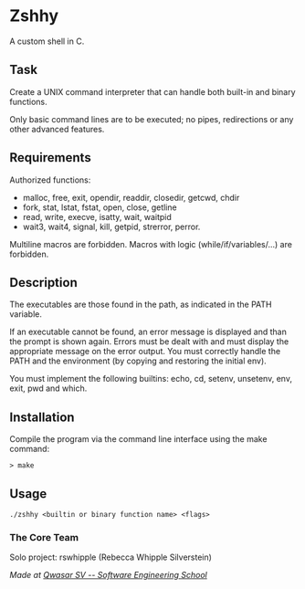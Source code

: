 # Zshhy
A custom shell in C.

## Task
Create a UNIX command interpreter that can handle both built-in and binary functions. 

Only basic command lines are to be executed; no pipes, redirections or any other advanced features. 

## Requirements
Authorized functions:
* malloc, free, exit, opendir, readdir, closedir, getcwd, chdir
* fork, stat, lstat, fstat, open, close, getline
* read, write, execve, isatty, wait, waitpid
* wait3, wait4, signal, kill, getpid, strerror, perror.

Multiline macros are forbidden.
Macros with logic (while/if/variables/...) are forbidden.

## Description
The executables are those found in the path, as indicated in the PATH variable.

If an executable cannot be found, an error message is displayed and than the prompt is shown again. Errors must be dealt with and must display the appropriate message on the error output. You must correctly handle the PATH and the environment (by copying and restoring the initial env).

You must implement the following builtins: echo, cd, setenv, unsetenv, env, exit, pwd and which.


## Installation
Compile the program via the command line interface using the make command:
```
> make
```

## Usage
```
./zshhy <builtin or binary function name> <flags>
```

### The Core Team
Solo project:
rswhipple (Rebecca Whipple Silverstein)

<span><i>Made at <a href='https://qwasar.io'>Qwasar SV -- Software Engineering School</a></i></span>
